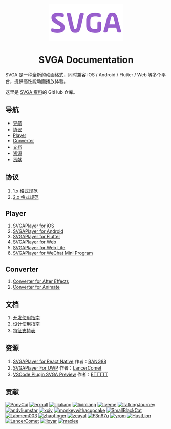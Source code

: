 <p align="center">
  <a href="https://svga.dev"><img alt="svga logo" src="images/logo.png" width="230px" /></a>
  <h1 align="center">SVGA Documentation</h1>
</p>

SVGA 是一种全新的动画格式，同时兼容 iOS / Android / Flutter / Web 等多个平台，提供高性能动画播放体验。

这里是 [SVGA 资料](https://github.com/svga/docs)的 GitHub 仓库。

## 导航

- [导航](#导航)
- [协议](#协议)
- [Player](#player)
- [Converter](#converter)
- [文档](#文档)
- [资源](#资源)
- [贡献](#贡献)

## 协议
1. [1.x 格式规范](https://github.com/svga/SVGA-Format/blob/master/JSON/readme.md)
2. [2.x 格式规范](https://github.com/svga/SVGA-Format/blob/master/proto/svga.proto)

## Player
1. [SVGAPlayer for iOS](https://github.com/svga/SVGAPlayer-iOS)
2. [SVGAPlayer for Android](https://github.com/svga/SVGAPlayer-Android)
3. [SVGAPlayer for Flutter](https://github.com/yyued/SVGAPlayer-Flutter)
4. [SVGAPlayer for Web](https://github.com/svga/SVGAPlayer-Web)
4. [SVGAPlayer for Web Lite](https://github.com/svga/SVGAPlayer-Web-Lite)
5. [SVGAPlayer for WeChat Mini Program](https://github.com/yyued/SVGAPlayer-Web/tree/mp)

## Converter
1. [Converter for After Effects](https://github.com/svga/SVGA-AEConverter)
2. [Converter for Animate](https://github.com/svga/SVGA-FLConverter)

## 文档
1. [开发使用指南](https://github.com/svga/docs/wiki/SVGA-%E5%BC%80%E5%8F%91%E4%BD%BF%E7%94%A8%E6%8C%87%E5%8D%97)
2. [设计使用指南](https://github.com/svga/docs/wiki/SVGA-%E8%AE%BE%E8%AE%A1%E4%BD%BF%E7%94%A8%E6%8C%87%E5%8D%97)
3. [特征支持表](https://docs.qq.com/sheet/DT3Z2ektWRnZPaFJM?tab=nrwudd&c=A1A0A0)

## 资源
1. [SVGAPlayer for React Native](https://github.com/BANG88/react-native-svga-player) 作者：[BANG88](https://github.com/BANG88)
2. [SVGAPlayer For UWP](https://github.com/LancerComet/SVGAPlayer-UWP) 作者：[LancerComet](https://github.com/LancerComet)
3. [VSCode Plugin SVGA Preview](https://marketplace.visualstudio.com/items?itemName=svga-perview.svga-perview) 作者：[ETTTTT](https://github.com/ETTTTT) 

## 贡献
<a href="https://github.com/PonyCui"><img src="https://avatars0.githubusercontent.com/u/5013664?s=180&v=4" width="60" alt="PonyCui"></a> <a href="https://github.com/errnull"><img src="https://avatars0.githubusercontent.com/u/28481578?s=180&v=4" width="60" alt="errnull"></a> <a href="https://github.com/lijialiang"><img src="https://avatars0.githubusercontent.com/u/12247242?s=180&v=4" width="60" alt="lijialiang"></a> <a href="https://github.com/lixinliang"><img src="https://avatars3.githubusercontent.com/u/9375027?s=180&v=4" width="60" alt="lixinliang"></a> <a href="https://github.com/liveme"><img src="https://avatars3.githubusercontent.com/u/1295348?s=180&v=4" width="60" alt="liveme"></a> <a href="https://github.com/TalkingJourney"><img src="https://avatars0.githubusercontent.com/u/14047661?s=180&v=4" width="60" alt="TalkingJourney"></a> <a href="https://github.com/andyliumstar"><img src="https://avatars0.githubusercontent.com/u/17897669?s=180&v=4" width="60" alt="andyliumstar"></a> <a href="https://github.com/xxjy"><img src="https://avatars0.githubusercontent.com/u/8044264?s=180&v=4" width="60" alt="xxjy"></a> <a href="https://github.com/monkeywithacupcake"><img src="https://avatars0.githubusercontent.com/u/7316730?s=180&v=4" width="60" alt="monkeywithacupcake"></a>  <a href="https://github.com/SmallBlackCat"><img src="https://avatars0.githubusercontent.com/u/5243343?s=180&v=4" width="60" alt="SmallBlackCat"></a> <a href="https://github.com/Labmem003"><img src="https://avatars0.githubusercontent.com/u/4987045?s=180&v=4" width="60" alt="Labmem003"></a> <a href="https://github.com/zhaofinger"><img src="https://avatars0.githubusercontent.com/u/31442077?s=180&v=4" width="60" alt="zhaofinger"></a> <a href="https://github.com/zeayal"><img src="https://avatars1.githubusercontent.com/u/28499365?s=180&v=4" width="60" alt="zeayal"></a> <a href="https://github.com/F3n67u"><img src="https://avatars3.githubusercontent.com/u/12343178?s=180&v=4" width="60" alt="F3n67u"></a> <a href="https://github.com/yrom"><img src="https://avatars2.githubusercontent.com/u/2888674?s=180&v=4" width="60" alt="yrom"></a> <a href="https://github.com/HustLion"><img src="https://avatars0.githubusercontent.com/u/12825646?s=180&v=4" width="60" alt="HustLion"></a> <a href="https://github.com/LancerComet"><img src="https://avatars2.githubusercontent.com/u/10321350?s=180&v=4" width="60" alt="LancerComet"></a> <a href="https://github.com/lloyar"><img src="https://avatars2.githubusercontent.com/u/22740114?s=180&v=4" width="60" alt="lloyar"></a> <a href="https://github.com/maxlee"><img src="https://avatars0.githubusercontent.com/u/341446?s=180&v=4" width="60" alt="maxlee"></a>